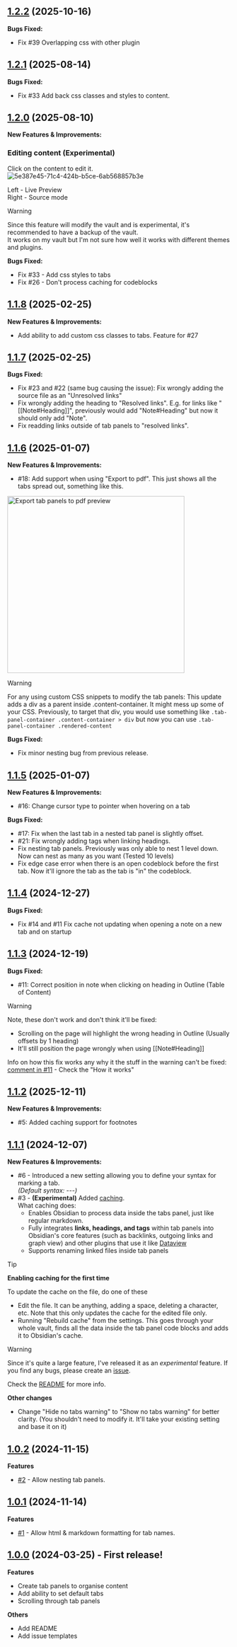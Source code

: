 <!-- Template
DO THIS, DON'T COPY: 
- REPLACE 1.2.x (link title and url tree link) AND DATE

Template to copy:

## [1.2.x](https://github.com/GnoxNahte/obsidian-tab-panels/tree/1.2.x) (2025-xx-xx)

**New Features & Improvements:**
- 

**Bugs Fixed:**
- 
-->

## [1.2.2](https://github.com/GnoxNahte/obsidian-tab-panels/tree/1.2.2) (2025-10-16)

**Bugs Fixed:**
- Fix #39 Overlapping css with other plugin

## [1.2.1](https://github.com/GnoxNahte/obsidian-tab-panels/tree/1.2.1) (2025-08-14)

**Bugs Fixed:**
- Fix #33 Add back css classes and styles to content.

## [1.2.0](https://github.com/GnoxNahte/obsidian-tab-panels/tree/1.2.0) (2025-08-10)

**New Features & Improvements:**
### Editing content (Experimental)
Click on the content to edit it.
![5e387e45-71c4-424b-b5ce-6ab568857b3e](https://github.com/user-attachments/assets/012b6c5b-8125-463e-9f1a-be1f04d37100)

Left - Live Preview <br>
Right - Source mode <br>

> [!WARNING]
> Since this feature will modify the vault and is experimental, it's recommended to have a backup of the vault. <br>
> It works on my vault but I'm not sure how well it works with different themes and plugins.

**Bugs Fixed:**
- Fix #33 - Add css styles to tabs
- Fix #26 - Don't process caching for codeblocks

## [1.1.8](https://github.com/GnoxNahte/obsidian-tab-panels/tree/1.1.8) (2025-02-25)

**New Features & Improvements:**
- Add ability to add custom css classes to tabs. Feature for #27

## [1.1.7](https://github.com/GnoxNahte/obsidian-tab-panels/tree/1.1.7) (2025-02-25)
**Bugs Fixed:**
- Fix #23 and #22 (same bug causing the issue): Fix wrongly adding the source file as an "Unresolved links"
- Fix wrongly adding the heading to "Resolved links". E.g. for links like "[[Note#Heading]]", previously would add "Note#Heading" but now it should only add "Note".
- Fix readding links outside of tab panels to "resolved links".

## [1.1.6](https://github.com/GnoxNahte/obsidian-tab-panels/tree/1.1.6) (2025-01-07)

**New Features & Improvements:**
- #18: Add support when using "Export to pdf". This just shows all the tabs spread out, something like this.
<img src="https://github.com/user-attachments/assets/0fbaa764-111c-42d0-935f-819c9907d2d4" alt="Export tab panels to pdf preview" width="400px">

> [!WARNING]
> For any using custom CSS snippets to modify the tab panels:
> This update adds a div as a parent inside .content-container. It might mess up some of your CSS.
> Previously, to target that div, you would use something like `.tab-panel-container .content-container > div` but now you can use `.tab-panel-container .rendered-content`

**Bugs Fixed:**
- Fix minor nesting bug from previous release.

## [1.1.5](https://github.com/GnoxNahte/obsidian-tab-panels/tree/1.1.5) (2025-01-07)

**New Features & Improvements:**
- #16: Change cursor type to pointer when hovering on a tab

**Bugs Fixed:**
- #17: Fix when the last tab in a nested tab panel is slightly offset.
- #21: Fix wrongly adding tags when linking headings.
- Fix nesting tab panels. Previously was only able to nest 1 level down. Now can nest as many as you want (Tested 10 levels)
- Fix edge case error when there is an open codeblock before the first tab. Now it'll ignore the tab as the tab is "in" the codeblock.

## [1.1.4](https://github.com/GnoxNahte/obsidian-tab-panels/tree/1.1.4) (2024-12-27)

**Bugs Fixed:**
- Fix #14 and #11 Fix cache not updating when opening a note on a new tab and on startup

## [1.1.3](https://github.com/GnoxNahte/obsidian-tab-panels/tree/1.1.3) (2024-12-19)

**Bugs Fixed:**
- #11: Correct position in note when clicking on heading in Outline (Table of Content)

> [!WARNING]
> Note, these don't work and don't think it'll be fixed:
> - Scrolling on the page will highlight the wrong heading in Outline (Usually offsets by 1 heading)
> - It'll still position the page wrongly when using [[Note#Heading]]

Info on how this fix works any why it the stuff in the warning can't be fixed: [comment in #11](https://github.com/GnoxNahte/obsidian-tab-panels/issues/11#issuecomment-2551351202) - Check the "How it works"

## [1.1.2](https://github.com/GnoxNahte/obsidian-tab-panels/tree/1.1.2) (2025-12-11)

**New Features & Improvements:**
- #5: Added caching support for footnotes

## [1.1.1](https://github.com/GnoxNahte/obsidian-tab-panels/tree/1.1.1) (2024-12-07)

**New Features & Improvements:**
- #6 - Introduced a new setting allowing you to define your syntax for marking a tab.<br>
_(Default syntax: ---)_
- #3 - **(Experimental)** Added [caching](../../#cache-experimental).<br>
What caching does:
	- Enables Obsidian to process data inside the tabs panel, just like regular markdown.
	- Fully integrates **links, headings, and tags** within tab panels into Obsidian's core features (such as backlinks, outgoing links and graph view) and other plugins that use it like [Dataview](https://github.com/blacksmithgu/obsidian-dataview)
	- Supports renaming linked files inside tab panels

> [!TIP]
> **Enabling caching for the first time**
> 
> To update the cache on the file, do one of these
> - Edit the file. It can be anything, adding a space, deleting a character, etc. Note that this only updates the cache for the edited file only.
> - Running "Rebuild cache" from the settings. This goes through your whole vault, finds all the data inside the tab panel code blocks and adds it to Obsidian's cache.

> [!WARNING]
> Since it's quite a large feature, I've released it as an _experimental_ feature.
> If you find any bugs, please create an [issue](https://github.com/GnoxNahte/obsidian-tab-panels/issues/new?template=bug-report.yml).

Check the [README](../../#cache-experimental) for more info.

**Other changes**
- Change "Hide no tabs warning" to "Show no tabs warning" for better clarity. (You shouldn't need to modify it. It'll take your existing setting and base it on it)

## [1.0.2](https://github.com/GnoxNahte/obsidian-tab-panels/tree/1.0.2) (2024-11-15)

**Features**
- [#2](https://github.com/GnoxNahte/obsidian-tab-panels/issues/2) - Allow nesting tab panels.

## [1.0.1](https://github.com/GnoxNahte/obsidian-tab-panels/tree/1.0.1) (2024-11-14)

**Features**
- [#1](https://github.com/GnoxNahte/obsidian-tab-panels/issues/1) - Allow html & markdown formatting for tab names.

## [1.0.0](https://github.com/GnoxNahte/obsidian-tab-panels/tree/1.0.0) (2024-03-25) - First release!

**Features**
- Create tab panels to organise content
- Add ability to set default tabs 
- Scrolling through tab panels 

**Others**
- Add README
- Add issue templates